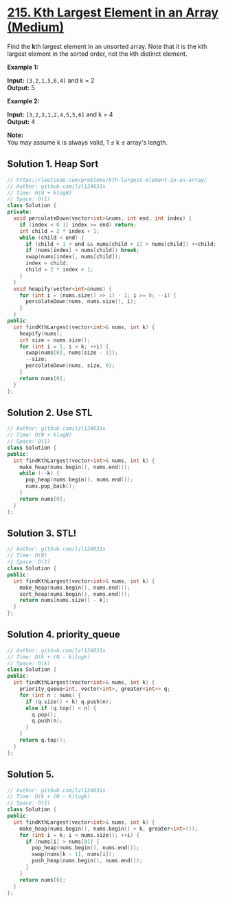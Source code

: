 # [215. Kth Largest Element in an Array (Medium)](https://leetcode.com/problems/kth-largest-element-in-an-array/)

Find the **k**th largest element in an unsorted array. Note that it is the kth largest element in the sorted order, not the kth distinct element.

**Example 1:**

**Input:** `[3,2,1,5,6,4]` and k = 2  
**Output:** 5

**Example 2:**

**Input:** `[3,2,3,1,2,4,5,5,6]` and k = 4  
**Output:** 4

**Note:**  
You may assume k is always valid, 1 ≤ k ≤ array's length.

## Solution 1. Heap Sort

```cpp
// https://leetcode.com/problems/kth-largest-element-in-an-array/
// Author: github.com/lzl124631x
// Time: O(N + klogN)
// Space: O(1)
class Solution {
private:
  void percolateDown(vector<int>&nums, int end, int index) {
    if (index < 0 || index >= end) return;
    int child = 2 * index + 1;
    while (child < end) {
      if (child + 1 < end && nums[child + 1] > nums[child]) ++child;
      if (nums[index] > nums[child]) break;
      swap(nums[index], nums[child]);
      index = child;
      child = 2 * index + 1;
    }
  }
  void heapify(vector<int>&nums) {
    for (int i = (nums.size() >> 1) - 1; i >= 0; --i) {
      percolateDown(nums, nums.size(), i);
    }
  }
public:
  int findKthLargest(vector<int>& nums, int k) {
    heapify(nums);
    int size = nums.size();
    for (int i = 1; i < k; ++i) {
      swap(nums[0], nums[size - 1]);
      --size;
      percolateDown(nums, size, 0);
    }
    return nums[0];
  }
};
```

## Solution 2. Use STL

```cpp
// Author: github.com/lzl124631x
// Time: O(N + klogN)
// Space: O(1)
class Solution {
public:
  int findKthLargest(vector<int>& nums, int k) {
    make_heap(nums.begin(), nums.end());
    while (--k) {
      pop_heap(nums.begin(), nums.end());
      nums.pop_back();
    }
    return nums[0];
  }
};
```

## Solution 3. STL!
```cpp
// Author: github.com/lzl124631x
// Time: O(N)
// Space: O(1)
class Solution {
public:
  int findKthLargest(vector<int>& nums, int k) {
    make_heap(nums.begin(), nums.end());
    sort_heap(nums.begin(), nums.end());
    return nums[nums.size() - k];
  }
};
```

## Solution 4. priority_queue
```cpp
// Author: github.com/lzl124631x
// Time: O(k + (N - k)logk)
// Space: O(k)
class Solution {
public:
  int findKthLargest(vector<int>& nums, int k) {
    priority_queue<int, vector<int>, greater<int>> q;
    for (int n : nums) {
      if (q.size() < k) q.push(n);
      else if (q.top() < n) {
        q.pop();
        q.push(n);
      }
    }
    return q.top();
  }
};
```

## Solution 5. 

```cpp
// Author: github.com/lzl124631x
// Time: O(k + (N - k)logk)
// Space: O(1)
class Solution {
public:
  int findKthLargest(vector<int>& nums, int k) {
    make_heap(nums.begin(), nums.begin() + k, greater<int>());
    for (int i = k; i < nums.size(); ++i) {
      if (nums[i] > nums[0]) {
        pop_heap(nums.begin(), nums.end());
        swap(nums[k - 1], nums[i]);
        push_heap(nums.begin(), nums.end());
      }
    }
    return nums[0];
  }
};
```